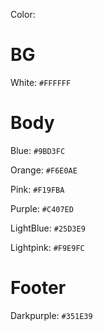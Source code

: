 Color:

# BG

White: `#FFFFFF`

# Body

Blue: `#9BD3FC`

Orange: `#F6E0AE`

Pink: `#F19FBA`

Purple: `#C407ED`

LightBlue: `#25D3E9`

Lightpink: `#F9E9FC`

# Footer

Darkpurple: `#351E39`
